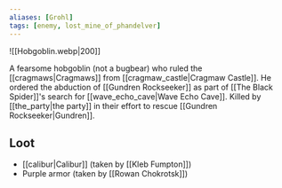 ```yaml
---
aliases: [Grohl]
tags: [enemy, lost_mine_of_phandelver]
---
```

![[Hobgoblin.webp|200]]

A fearsome hobgoblin (not a bugbear) who ruled the [[cragmaws|Cragmaws]] from [[cragmaw_castle|Cragmaw Castle]]. He ordered the abduction of [[Gundren Rockseeker]] as part of [[The Black Spider]]'s search for [[wave_echo_cave|Wave Echo Cave]]. Killed by [[the_party|the party]] in their effort to rescue [[Gundren Rockseeker|Gundren]].

## Loot
- [[calibur|Calibur]] (taken by [[Kleb Fumpton]])
- Purple armor (taken by [[Rowan Chokrotsk]])